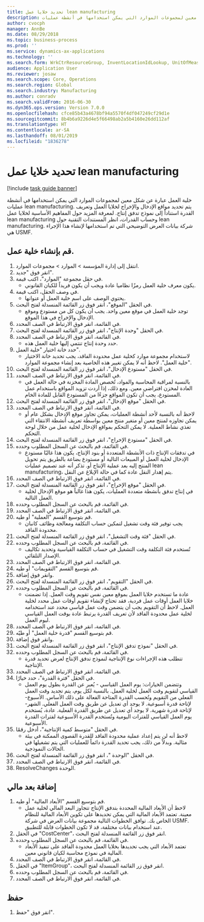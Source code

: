 ```yaml
---
title: تحديد خلايا عمل lean manufacturing
description: خلية العمل عبارة عن شكل معين لمجموعات الموارد التي يمكن استخدامها في أنشطة عمليات lean manufacturing.
author: cvocph
manager: AnnBe
ms.date: 08/29/2018
ms.topic: business-process
ms.prod: ''
ms.service: dynamics-ax-applications
ms.technology: ''
ms.search.form: WrkCtrResourceGroup, InventLocationIdLookup, UnitOfMeasureLookup, DimensionLookup
audience: Application User
ms.reviewer: josaw
ms.search.scope: Core, Operations
ms.search.region: Global
ms.search.industry: Manufacturing
ms.author: conradv
ms.search.validFrom: 2016-06-30
ms.dyn365.ops.version: Version 7.0.0
ms.openlocfilehash: cfce85b43a4678bf94a5570f4df047249cf29d1e
ms.sourcegitcommit: 8b4b6a9226d4e5f66498ab2a5b4160e26dd112af
ms.translationtype: HT
ms.contentlocale: ar-SA
ms.lasthandoff: 08/01/2019
ms.locfileid: "1836278"
---
```

# <a name="define-lean-manufacturing-work-cells"></a>تحديد خلايا عمل lean manufacturing

[!include [task guide banner](../../includes/task-guide-banner.md)]

خلية العمل عبارة عن شكل معين لمجموعات الموارد التي يمكن استخدامها في أنشطة عمليات lean manufacturing. يتم تحديد مواقع الإدخال والإخراج لخلايا العمل وتعريف القدرة استناداً إلى نموذج تدفق إنتاج. لمعرفة المزيد حول المفاهيم الأساسية لخلايا عمل lean manufacturing وحساب القدرات، انظر المستندات التقنية حول lean manufacturing. شركة بيانات العرض التوضيحي التي تم استخدامها لإنشاء هذا الإجراء هي USMF.


## <a name="create-a-work-cell"></a>قم بإنشاء خلية عمل. 
1. انتقل إلى إدارة المؤسسة > الموارد > مجموعات الموارد.
2. انقر فوق "جديد".
3. في حقل مجموعة "الموارد"، اكتب قيمة.
    * يكون معرف خلية العمل رمزًا نظاميا عادة ويجب أن يكون فريداً للكيان القانوني.  
4. في وصف الحقل، اكتب قيمة.
    * يحتوي الوصف على اسم خلية العمل أو عنوانها.  
5. في الحقل "الموقع"، انقر فوق زر القائمة المنسدلة لفتح البحث.
    * توجد خلية العمل في موقع معين واحد. يجب أن يكون كل من مستودع وموقع الإدخال والإخراج في هذا الموقع.  
6. في القائمة، انقر فوق الارتباط في الصف المحدد.
7. في الحقل "وحدة الإنتاج"، انقر فوق زر القائمة المنسدلة لفتح البحث.
8. في القائمة، انقر فوق الارتباط في الصف المحدد.
    * حدد وحدة إنتاج تنتمي إليها خلية العمل هذه.  
9. حدد خانة اختيار "خلية العمل".
    * لاستخدام مجموعة موارد كخلية عمل محدودة الفاقد، يجب تحديد خانة الاختيار "خلية العمل".  لاحظ أنه لا يمكن تغيير هذه الخاصية بعد إنشاء مجموعة الموارد.  
10. في الحقل "مستودع الإدخال"، انقر فوق زر القائمة المنسدلة لفتح البحث.
11. في القائمة، انقر فوق الارتباط في الصف المحدد.
    * بالنسبة لمراقبة المحاسبة والمواد، تُخصص المادة المخزنة في حالة العمل في العادة لمخزن افتراضي معين. ومع ذلك، إذا أردت تزويد المواقع باستخدام عمل المستودع، يجب أن تكون المواقع جزءًا من المستودع القابل للمادة الخام.  
12. في الحقل "موقع الإدخال"، انقر فوق زر القائمة المنسدلة لفتح البحث.
13. في القائمة، انقر فوق الارتباط في الصف المحدد.
    * لاحظ أنه بالنسبة لأحد أنشطة العمليات، يمكن تجاوز موقع الإدخال بشكل عام أو يمكن تجاوزه لمنتج معين أو متغير منتج معين بواسطة تعريف أنشطة الانتقاء التي تغذي نشاط العملية. لا يمكن التحكم بمواقع الإدخال لخلية عمل من خلال لوحة التحكم.  
14. في الحقل "مستودع الإخراج"، انقر فوق زر القائمة المنسدلة لفتح البحث.
15. في القائمة، قم بالبحث عن السجل المطلوب وحدده.
    * في تدفقات الإنتاج ذات الأنشطة المتعددة أو بنود الإنتاج، يكون هذا غالبًا مستودع الإدخال لخلية العمل أو المبيعات التالية أو مستودع بضاعة بالطريق يتم تحويل المنتج إليه بعد عملية الإنتاج أو. تذكر أنه عند تصميم عمليات lean manufacturing، يتم إهدار النقل عادة كما في حالة الإبلاغ عن النقل.  
16. في القائمة، انقر فوق الارتباط في الصف المحدد.
17. في الحقل "موقع الإخراج"، انقر فوق زر القائمة المنسدلة لفتح البحث.
    * في إنتاج تدفق بأنشطة متعددة العمليات، يكون هذا غالباً هو موقع الإدخال لخلية العمل التالية.  
18. في القائمة، قم بالبحث عن السجل المطلوب وحدده.
19. في القائمة، انقر فوق الارتباط في الصف المحدد.
20. قم بتوسيع القسم "العملية" أو طيه.
    * يجب توفير فئة وقت تشغيل لتمكين حساب التكلفة ومعالجة وظائف كانبان محدودة الفاقد.  
21. في الحقل "فئة وقت التشغيل"، انقر فوق زر القائمة المنسدلة لفتح البحث.
22. في القائمة، قم بالبحث عن السجل المطلوب وحدده.
    * تُستخدم فئة التكلفة وقت التشغيل في حساب التكلفة القياسية وتحديد تكاليف الإصدار التلقائي.  
23. في القائمة، انقر فوق الارتباط في الصف المحدد.
24. قم بتوسيع القسم "التقويمات" أو طيه.
25. وانقر فوق إضافة.
26. في الحقل "التقويم"، انقر فوق زر القائمة المنسدلة لفتح البحث.
27. في القائمة، قم بالبحث عن السجل المطلوب وحدده.
    * عادة ما تستخدم خلايا العمل بموقع معين نفس تقويم وقت العمل. إذا تضمنت خلايا العمل أوقات عمل فردية، فقد تحتاج لإنشاء تقويم أوقات عمل محدد لخلية العمل. لاحظ أن التقويم يجب أن يتضمن وقت عمل قياسي محدد عند استخدامه لخلية عمل محدودة الفاقد لأن تعريف القدرة يرتبط عادة بوقت العمل القياسي ليوم العمل.  
28. في القائمة، انقر فوق الارتباط في الصف المحدد.
29. ‏‫قم بتوسيع القسم "قدرة خلية العمل‬‬" أو طيّه.
30. وانقر فوق إضافة.
31. في الحقل "نموذج تدفق الإنتاج"، انقر فوق زر القائمة المنسدلة لفتح البحث.
32. في القائمة، قم بالبحث عن السجل المطلوب وحدده.
    * تتطلب هذه الإجراءات نوع الإنتاجية لنموذج تدفق الإنتاج لعرض تحديد قدرة الإنتاجية.  
33. في القائمة، انقر فوق الارتباط في الصف المحدد.
34. في الحقل "فترة القدرة"، حدد خيارًا.
    * وتتضمن الخيارات:   يوم العمل القياسي - يُعبر عن القدرة بطول يوم العمل القياسي لتقويم وقت العمل لخلية العمل. بالنسبة لكل يوم، يتم تحديد وقت العمل الفعلي من التقويم وتُحسب القدرة المتاحة الفعالة على ذلك الأساس.   الأسبوع-لإتاحة قدرة أسبوعية. لا يوجد أي تعديل عن طريق وقت العمل الفعلي.   الشهر-لإتاحة قدرة شهرية. لا يوجد أي تعديل عن طريق القدرة الفعلية.   عادة، يُستخدم يوم العمل القياسي للفترات اليومية وتُستخدم القدرة الأسبوعية لفترات القدرة الأسبوعية.  
35. في الحقل "متوسط كمية الإنتاجية"، أدخل رقمًا.
    * لاحظ أنه لن يتم إعداد عملية محدودة الفاقد للقدرة القصوى الممكنة في بيئة مثالية. وبدلاً من ذلك، يجب تحديد القدرة دائماً للعمليات التي يتم تشغيلها في الحالات النموذجية.  
36. في الحقل "الوحدة ‬‬"، انقر فوق زر القائمة المنسدلة لفتح البحث.
37. في القائمة، انقر فوق الارتباط في الصف المحدد.
38. ResolveChanges الوحدة.

## <a name="add-a-financial-dimension"></a>إضافة بعد مالي
1. قم بتوسيع القسم "الأبعاد المالية" أو طيه.
    * لاحظ أن الأبعاد المالية المحددة بتدفق الإنتاج تتجاوز البعد المالي لخلية عمل معينة.    تعتمد الأبعاد المالية التي يمكن تحديدها على تكوين الأبعاد المالية للنظام الخاص بك. توافق الخطوات التالية مجموعة بيانات العرض في شركة USMF. عند استخدام بيانات مختلفة، قد لا تكون الخطوات قابلة للتطبيق.  
2. في الحقل "CostCenter"، انقر فوق زر القائمة المنسدلة لفتح البحث.
3. في القائمة، قم بالبحث عن السجل المطلوب وحدده.
    * تعتمد الأبعاد التي يجب تحديدها بخلايا العمل محدودة الفاقد على تنفيذ الأبعاد المالية في نموذج محاسبة لكيان قانوني معين.  
4. في القائمة، انقر فوق الارتباط في الصف المحدد.
5. في الحقل "ItemGroup"، انقر فوق زر القائمة المنسدلة لفتح البحث.
6. في القائمة، قم بالبحث عن السجل المطلوب وحدده.
7. في القائمة، انقر فوق الارتباط في الصف المحدد.

## <a name="save"></a>حفظ
1. انقر فوق "حفظ".

